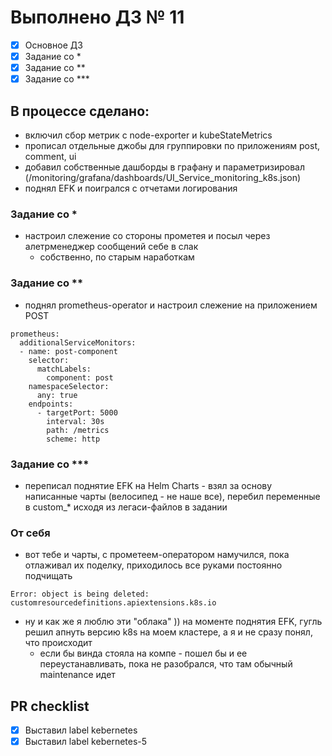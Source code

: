 # Выполнено ДЗ № 11
 - [X] Основное ДЗ
 - [X] Задание со *
 - [X] Задание со **
 - [X] Задание со ***

## В процессе сделано:
- включил сбор метрик с node-exporter и kubeStateMetrics
- прописал отдельные джобы для группировки по приложениям post, comment, ui
- добавил собственные дашборды в графану и параметризировал (/monitoring/grafana/dashboards/UI_Service_monitoring_k8s.json)
- поднял EFK и поигрался с отчетами логирования


### Задание со *
- настроил слежение со стороны прометея и посыл через алетрменеджер сообщений себе в слак
  - собственно, по старым наработкам

### Задание со **
- поднял prometheus-operator и настроил слежение на приложением POST
```
prometheus:
  additionalServiceMonitors:
  - name: post-component
    selector:
      matchLabels:
        component: post
    namespaceSelector:
      any: true
    endpoints:
      - targetPort: 5000
        interval: 30s
        path: /metrics
        scheme: http
```

### Задание со ***
- переписал поднятие EFK на Helm Charts - взял за основу написанные чарты (велосипед - не наше все), перебил переменные в custom_* исходя из легаси-файлов в задании

### От себя
- вот тебе и чарты, с прометеем-оператором намучился, пока отлаживал их поделку, приходилось все руками постоянно подчищать
```
Error: object is being deleted: customresourcedefinitions.apiextensions.k8s.io
```
- ну и как же я люблю эти "облака" )) на моменте поднятия EFK, гугль решил апнуть версию k8s на моем кластере, а я и не сразу понял, что происходит
  - если бы винда стояла на компе - пошел бы и ее переустанавливать, пока не разобрался, что там обычный maintenance идет

## PR checklist
  - [X] Выставил label kebernetes
  - [X] Выставил label kebernetes-5
